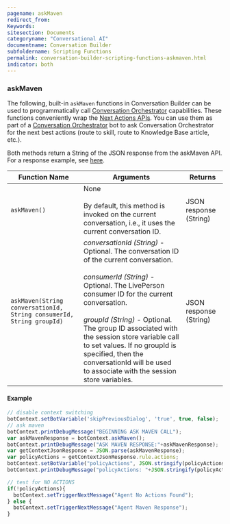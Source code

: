 ```yaml
---
pagename: askMaven
redirect_from:
Keywords:
sitesection: Documents
categoryname: "Conversational AI"
documentname: Conversation Builder
subfoldername: Scripting Functions
permalink: conversation-builder-scripting-functions-askmaven.html
indicator: both
---
```


### askMaven

The following, built-in `askMaven` functions in Conversation Builder can be used to programmatically call [Conversation Orchestrator](maven-ai-overview.html) capabilities. These functions conveniently wrap the [Next Actions APIs](conversation-orchestrator-next-actions-api-overview.html). You can use them as part of a [Conversation Orchestrator](conversation-builder-bot-templates-conversation-orchestrator.html) bot to ask Conversation Orchestrator for the next best actions (route to skill, route to Knowledge Base article, etc.).

Both methods return a String of the JSON response from the askMaven API. For a response example, see [here](maven-ai-askmaven-methods.html#get-next-actions).

| Function Name | Arguments | Returns |
| --- | --- | --- |
| `askMaven()` | None<br><br>By default, this method is invoked on the current conversation, i.e., it uses the current conversation ID. | JSON response (String) |
| `askMaven(String conversationId, String consumerId, String groupId)` | *conversationId (String)* - Optional. The conversation ID of the current conversation.<br><br>*consumerId (String)* - Optional. The LivePerson consumer ID for the current conversation.<br><br>*groupId (String)* - Optional. The group ID associated with the session store variable call to set values. If no groupId is specified, then the conversationId will be used to associate with the session store variables. | JSON response (String) |

#### Example

```javascript
// disable context switching
botContext.setBotVariable('skipPreviousDialog', 'true', true, false);
// ask maven
botContext.printDebugMessage("BEGINNING ASK MAVEN CALL");
var askMavenResponse = botContext.askMaven();
botContext.printDebugMessage("ASK MAVEN RESPONSE:"+askMavenResponse);
var getContextJsonResponse = JSON.parse(askMavenResponse);
var policyActions = getContextJsonResponse.rule.actions;
botContext.setBotVariable("policyActions", JSON.stringify(policyActions), true, false);
botContext.printDebugMessage("policyActions: "+JSON.stringify(policyActions));

// test for NO ACTIONS
if(!policyActions){
  botContext.setTriggerNextMessage("Agent No Actions Found");
} else {
  botContext.setTriggerNextMessage("Agent Maven Response");
}
```